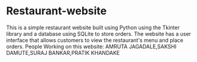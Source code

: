 # Restaurant-website
This is a simple restaurant website built using Python using the Tkinter library and a database using SQLite to store orders. The website has a user interface that allows customers to view the restaurant's menu and place orders.
People Working on this website:
AMRUTA JAGADALE,SAKSHI DAMUTE,SURAJ BANKAR,PRATIK KHANDAKE
